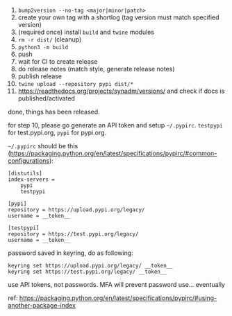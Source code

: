1.  `bump2version --no-tag <major|minor|patch>`
2.  create your own tag with a shortlog (tag version must match specified
    version)
3.  (required once) install `build` and `twine` modules
4.  `rm -r dist/` (cleanup)
5.  `python3 -m build`
6.  push
7.  wait for CI to create release
8.  do release notes (match style, generate release notes)
9.  publish release
10. `twine upload --repository pypi dist/*`
11. https://readthedocs.org/projects/synadm/versions/ and check if docs is
    published/activated

done, things has been released.

for step 10, please go generate an API token and setup `~/.pypirc`.
`testpypi` for test.pypi.org, `pypi` for pypi.org.

`~/.pypirc` should be this
(https://packaging.python.org/en/latest/specifications/pypirc/#common-configurations):

```
[distutils]
index-servers =
    pypi
    testpypi

[pypi]
repository = https://upload.pypi.org/legacy/
username = __token__

[testpypi]
repository = https://test.pypi.org/legacy/
username = __token__
```

password saved in keyring, do as following:
```
keyring set https://upload.pypi.org/legacy/ __token__
keyring set https://test.pypi.org/legacy/ __token__
```
use API tokens, not passwords. MFA will prevent password use... eventually

ref: https://packaging.python.org/en/latest/specifications/pypirc/#using-another-package-index
